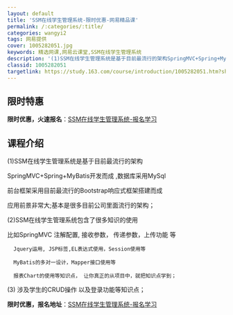 ```yaml
---
layout: default
title: 'SSM在线学生管理系统-限时优惠-网易精品课'
permalink: /:categories/:title/
categories: wangyi2
tags: 网易提供
cover: 1005282051.jpg
keywords: 精选网课,网易云课堂,SSM在线学生管理系统
description: '(1)SSM在线学生管理系统是基于目前最流行的架构SpringMVC+Spring+MyBatis开发而成,数据库采用M'
classid: 1005282051
targetlink: https://study.163.com/course/introduction/1005282051.htm?share=1&shareId=1025206652&utm_campaign=share&utm_medium=iphoneShare&utm_source=&utm_u=1025206652
---
```


## 限时特惠

**限时优惠，火速报名**：[SSM在线学生管理系统-报名学习](https://study.163.com/course/introduction/1005282051.htm?share=1&shareId=1025206652&utm_campaign=share&utm_medium=iphoneShare&utm_source=&utm_u=1025206652)

## 课程介绍

(1)SSM在线学生管理系统是基于目前最流行的架构

SpringMVC+Spring+MyBatis开发而成 ,数据库采用MySql

前台框架采用目前最流行的Bootstrap响应式框架搭建而成

应用前景非常大;基本是很多目前公司里面流行的架构；



(2)SSM在线学生管理系统包含了很多知识的使用

  比如SpringMVC 注解配置, 接收参数， 传递参数，上传功能 等

	  Jquery运用, JSP标签,EL表达式使用，Session使用等

	  MyBatis的多对一设计，Mapper接口使用等

	  报表Chart的使用等知识点， 让你真正的从项目中，就把知识点学到；

(3) 涉及学生的CRUD操作 以及登录功能等知识点；

**限时优惠，报名地址**：[SSM在线学生管理系统-报名学习](https://study.163.com/course/introduction/1005282051.htm?share=1&shareId=1025206652&utm_campaign=share&utm_medium=iphoneShare&utm_source=&utm_u=1025206652)

